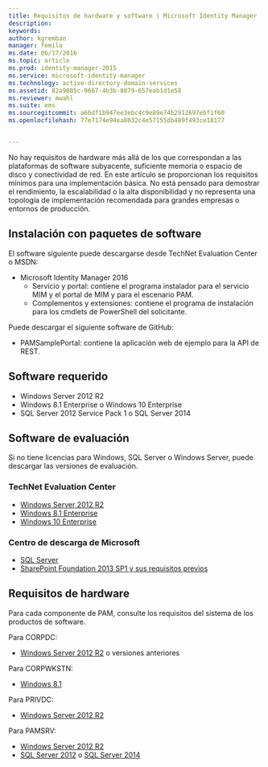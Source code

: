 ```yaml
---
title: Requisitos de hardware y software | Microsoft Identity Manager
description: 
keywords: 
author: kgremban
manager: femila
ms.date: 06/17/2016
ms.topic: article
ms.prod: identity-manager-2015
ms.service: microsoft-identity-manager
ms.technology: active-directory-domain-services
ms.assetid: 82a9085c-9667-4b3b-8079-657eab1d1e58
ms.reviewer: mwahl
ms.suite: ems
ms.sourcegitcommit: a6bdf1b947ee3ebc4c9e89e74b2912697ebf1f60
ms.openlocfilehash: 77e7174e94ea8032c4e57155db489f493ce18177


---
```


No hay requisitos de hardware más allá de los que correspondan a las plataformas de software subyacente, suficiente memoria o espacio de disco y conectividad de red. En este artículo se proporcionan los requisitos mínimos para una implementación básica. No está pensado para demostrar el rendimiento, la escalabilidad o la alta disponibilidad y no representa una topología de implementación recomendada para grandes empresas o entornos de producción.

## Instalación con paquetes de software

El software siguiente puede descargarse desde TechNet Evaluation Center o MSDN:  
- Microsoft Identity Manager 2016
  - Servicio y portal: contiene el programa instalador para el servicio MIM y el portal de MIM y para el escenario PAM.
  - Complementos y extensiones: contiene el programa de instalación para los cmdlets de PowerShell del solicitante.

Puede descargar el siguiente software de GitHub:  
- PAMSamplePortal: contiene la aplicación web de ejemplo para la API de REST.

## Software requerido

- Windows Server 2012 R2  
- Windows 8.1 Enterprise o Windows 10 Enterprise  
- SQL Server 2012 Service Pack 1 o SQL Server 2014  

## Software de evaluación

Si no tiene licencias para Windows, SQL Server o Windows Server, puede descargar las versiones de evaluación.

### TechNet Evaluation Center

- [Windows Server 2012 R2](https://www.microsoft.com/evalcenter/evaluate-windows-server-2012-r2)  
- [Windows 8.1 Enterprise](https://www.microsoft.com/evalcenter/evaluate-windows-8-1-enterprise)  
- [Windows 10 Enterprise](https://www.microsoft.com/evalcenter/evaluate-windows-10-enterprise)  

### Centro de descarga de Microsoft

- [SQL Server](https://www.microsoft.com/download/details.aspx?id=29066)  
- [SharePoint Foundation 2013 SP1 y sus requisitos previos](https://www.microsoft.com/download/details.aspx?id=42039)

## Requisitos de hardware

Para cada componente de PAM, consulte los requisitos del sistema de los productos de software.

Para CORPDC:  
- [Windows Server 2012 R2](https://technet.microsoft.com/library/dn303418.aspx) o versiones anteriores

Para CORPWKSTN:  
- [Windows 8.1](http://windows.microsoft.com/windows-8/system-requirements)

Para PRIVDC:  
- [Windows Server 2012 R2](https://technet.microsoft.com/library/dn303418.aspx)

Para PAMSRV:
- [Windows Server 2012 R2](https://technet.microsoft.com/library/dn303418.aspx)  
- [SQL Server 2012](https://msdn.microsoft.com/library/ms143506(sql.110).aspx) o [SQL Server 2014](https://msdn.microsoft.com/en-us/library/ms143506(v=sql.120).aspx)



<!--HONumber=Jun16_HO3-->


